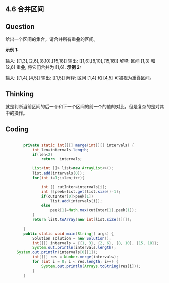 ## 4.6 合并区间

## Question

给出一个区间的集合，请合并所有重叠的区间。

**示例 1:**

输入: [[1,3],[2,6],[8,10],[15,18]]
输出: [[1,6],[8,10],[15,18]]
解释: 区间 [1,3] 和 [2,6] 重叠, 将它们合并为 [1,6].
**示例 2:**

输入: [[1,4],[4,5]]
输出: [[1,5]]
解释: 区间 [1,4] 和 [4,5] 可被视为重叠区间。



## Thinking

就是判断当前区间的后一个和下一个区间的前一个的值的对比，但是复杂的是对其中的操作。



## Coding

```java

        private static int[][] merge(int[][] intervals) {
            int len=intervals.length;
            if(len<2)
                return  intervals;

            List<int []> list=new ArrayList<>();
            list.add(intervals[0]);
            for(int i=1;i<len;i++){

                int [] cutInter=intervals[i];
                int []peek=list.get(list.size()-1);
                if(cutInter[0]>peek[1])
                    list.add(intervals[i]);
                else
                    peek[1]=Math.max(cutInter[1],peek[1]);
            }
            return list.toArray(new int[list.size()][]);

        }
        public static void main(String[] args) {
            Solution solution = new Solution();
            int[][] intervals = {{1, 3}, {2, 6}, {8, 10}, {15, 18}};
            System.out.println(intervals.length);
     System.out.println(intervals[0][1]);
            int[][] res = Number.merge(intervals);
            for (int i = 0; i < res.length; i++) {
                System.out.println(Arrays.toString(res[i]));
            }
        }
```

